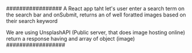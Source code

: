 #################
A React app taht let's user enter a search term on the search bar and onSubmit, returns an of well foratted images based on their search keyword

We are using UnsplashAPI (Public server, that does image hosting online)
return a response having and array of object (image)
##################

